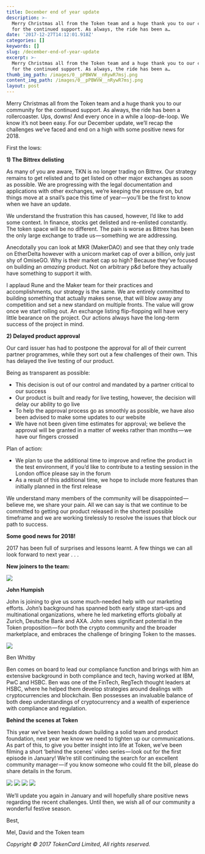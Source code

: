 ```yaml
---
title: December end of year update
description: >-
  Merry Christmas all from the Token team and a huge thank you to our community
  for the continued support. As always, the ride has been a…
date: '2017-12-27T14:12:01.918Z'
categories: []
keywords: []
slug: /december-end-of-year-update
excerpt: >-
  Merry Christmas all from the Token team and a huge thank you to our community
  for the continued support. As always, the ride has been a…
thumb_img_path: /images/0__pPBWVW__nRywR7msj.png
content_img_path: /images/0__pPBWVW__nRywR7msj.png
layout: post
---
```



Merry Christmas all from the Token team and a huge thank you to our community for the continued support. As always, the ride has been a rollercoaster. Ups, downs! And every once in a while a loop-de-loop. We know it’s not been easy. For our December update, we’ll recap the challenges we’ve faced and end on a high with some positive news for 2018.

First the lows:

**1) The Bittrex delisting**

As many of you are aware, TKN is no longer trading on Bittrex. Our strategy remains to get relisted and to get listed on other major exchanges as soon as possible. We are progressing with the legal documentation and applications with other exchanges, we’re keeping the pressure on, but things move at a snail’s pace this time of year — you’ll be the first to know when we have an update.

We understand the frustration this has caused, however, I’d like to add some context. In finance, stocks get delisted and re-enlisted constantly. The token space will be no different. The pain is worse as Bittrex has been the only large exchange to trade us — something we are addressing.

Anecdotally you can look at MKR (MakerDAO) and see that they only trade on EtherDelta however with a unicorn market cap of over a billion, only just shy of OmiseGO. Why is their market cap so high? Because they’ve focused on building an _amazing_ product. Not on arbitrary p&d before they actually have something to support it with.

I applaud Rune and the Maker team for their practices and accomplishments, our strategy is the same. We are entirely committed to building something that actually makes sense, that will blow away any competition and set a new standard on multiple fronts. The value will grow once we start rolling out. An exchange listing flip-flopping will have very little bearance on the project. Our actions always have the long-term success of the project in mind.

**2) Delayed product approval**

Our card issuer has had to postpone the approval for all of their current partner programmes, while they sort out a few challenges of their own. This has delayed the live testing of our product.

Being as transparent as possible:

*   This decision is out of our control and mandated by a partner critical to our success
*   Our product is built and ready for live testing, however, the decision will delay our ability to go live
*   To help the approval process go as smoothly as possible, we have also been advised to make some updates to our website
*   We have not been given time estimates for approval; we believe the approval will be granted in a matter of weeks rather than months — we have our fingers crossed

Plan of action:

*   We plan to use the additional time to improve and refine the product in the test environment, if you’d like to contribute to a testing session in the London office please say in the forum
*   As a result of this additional time, we hope to include more features than initially planned in the first release

We understand many members of the community will be disappointed — believe me, we share your pain. All we can say is that we continue to be committed to getting our product released in the shortest possible timeframe and we are working tirelessly to resolve the issues that block our path to success.

**Some good news for 2018!**

2017 has been full of surprises and lessons learnt. A few things we can all look forward to next year . . .

**New joiners to the team:**

![](images/0__LEGUfTgj__T6FECVz.png)

**John Humpish**

John is joining to give us some much-needed help with our marketing efforts. John’s background has spanned both early stage start-ups and multinational organizations, where he led marketing efforts globally at Zurich, Deutsche Bank and AXA. John sees significant potential in the Token proposition — for both the crypto community and the broader marketplace, and embraces the challenge of bringing Token to the masses.

![](images/0__LmGU1zTP__kkffEpR.jpg)

Ben Whitby

Ben comes on board to lead our compliance function and brings with him an extensive background in both compliance and tech, having worked at IBM, PwC and HSBC. Ben was one of the FinTech, RegTech thought leaders at HSBC, where he helped them develop strategies around dealings with cryptocurrencies and blockchain. Ben possesses an invaluable balance of both deep understandings of cryptocurrency and a wealth of experience with compliance and regulation.

**Behind the scenes at Token**

This year we’ve been heads down building a solid team and product foundation, next year we know we need to tighten up our communications. As part of this, to give you better insight into life at Token, we’ve been filming a short ‘behind the scenes’ video series — look out for the first episode in January! We’re still continuing the search for an excellent community manager — if you know someone who could fit the bill, please do share details in the forum.

![](images/0__U1tlpYf8VuhHTbSn.jpg)
![](images/0__PWVbQgRwNIMfOPdL.jpg)
![](images/0__gZehZv64cqBsSSRz.jpg)
![](images/0__hsCAqSsS6kR3TIPm.jpg)

We’ll update you again in January and will hopefully share positive news regarding the recent challenges. Until then, we wish all of our community a wonderful festive season.

Best,

Mel, David and the Token team

_Copyright © 2017 TokenCard Limited, All rights reserved._